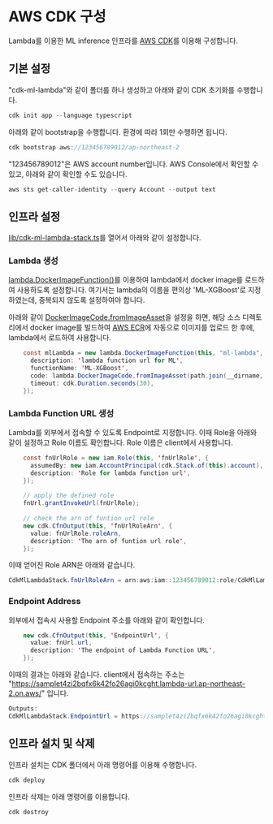 # AWS CDK 구성

Lambda를 이용한 ML inference 인프라를 [AWS CDK](https://github.com/kyopark2014/technical-summary/blob/main/cdk-introduction.md)를 이용해 구성합니다.

## 기본 설정

"cdk-ml-lambda"와 같이 폴더를 하나 생성하고 아래와 같이 CDK 초기화를 수행합니다. 

```java
cdk init app --language typescript
```

아래와 같이 bootstrap을 수행합니다. 환경에 따라 1회만 수행하면 됩니다. 

```java
cdk bootstrap aws://123456789012/ap-northeast-2
```

"123456789012"은 AWS account number입니다. AWS Console에서 확인할 수 있고, 아래와 같이 확인할 수도 있습니다. 

```java
aws sts get-caller-identity --query Account --output text
```

## 인프라 설정

[lib/cdk-ml-lambda-stack.ts](https://github.com/kyopark2014/lambda-with-ML-container/blob/main/cdk-ml-lambda/lib/cdk-ml-lambda-stack.ts)를 열어서 아래와 같이 설정합니다. 

### Lambda 생성

[lambda.DockerImageFunction()](https://docs.aws.amazon.com/cdk/api/v1/docs/@aws-cdk_aws-lambda.DockerImageFunction.html)를 이용하여 lambda에서 docker image를 로드하여 사용하도록 설정합니다. 여기서는 lambda의 이름을 편의상 'ML-XGBoost'로 지정하였는데, 중복되지 않도록 설정하여야 합니다. 

아래와 같이 [DockerImageCode.fromImageAsset](https://docs.aws.amazon.com/cdk/api/v1/docs/@aws-cdk_aws-lambda.DockerImageCode.html)을 설정을 하면, 해당 소스 디렉토리에서 docker image를 빌드하여 [AWS ECR](https://ap-northeast-2.console.aws.amazon.com/ecr/repositories?region=ap-northeast-2)에 자동으로 이미지를 업로드 한 후에, lambda에서 로드하여 사용합니다.  

```java
    const mlLambda = new lambda.DockerImageFunction(this, "ml-lambda", {
      description: 'lambda function url for ML',
      functionName: 'ML-XGBoost',
      code: lambda.DockerImageCode.fromImageAsset(path.join(__dirname, '../../src')),
      timeout: cdk.Duration.seconds(30),
    }); 
```    

### Lambda Function URL 생성

Lambda를 외부에서 접속할 수 있도록 Endpoint로 지정합니다. 이때 Role을 아래와 같이 설정하고 Role 이름도 확인합니다. Role 이름은 client에서 사용합니다.  

```java
    const fnUrlRole = new iam.Role(this, 'fnUrlRole', {
      assumedBy: new iam.AccountPrincipal(cdk.Stack.of(this).account),
      description: 'Role for lambda function url',
    });  
    
    // apply the defined role
    fnUrl.grantInvokeUrl(fnUrlRole);
    
    // check the arn of funtion url role
    new cdk.CfnOutput(this, 'fnUrlRoleArn', {
      value: fnUrlRole.roleArn,
      description: 'The arn of funtion url role',
    });      
```    

이때 얻어진 Role ARN은 아래와 같습니다.

```java
CdkMlLambdaStack.fnUrlRoleArn = arn:aws:iam::123456789012:role/CdkMlLambdaStack-fnUrlRoleF3FB2EB9-1H0ZW8VRW5AM3
```

### Endpoint Address

외부에서 접속시 사용할 Endpoint 주소를 아래와 같이 확인합니다. 

```java
    new cdk.CfnOutput(this, 'EndpointUrl', {
      value: fnUrl.url,
      description: 'The endpoint of Lambda Function URL',
    });
```    

이때의 결과는 아래와 같습니다. client에서 접속하는 주소는 "https://samplet4zi2bqfx6k42fo26agi0kcght.lambda-url.ap-northeast-2.on.aws/" 입니다.

```java
Outputs:
CdkMlLambdaStack.EndpointUrl = https://samplet4zi2bqfx6k42fo26agi0kcght.lambda-url.ap-northeast-2.on.aws/
```

## 인프라 설치 및 삭제

인프라 설치는 CDK 폴더에서 아래 명령어를 이용해 수행합니다. 

```java
cdk deploy
```

인프라 삭제는 아래 명령어를 이용합니다. 

```java
cdk destroy
```
